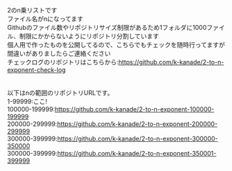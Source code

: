 2のn乗リストです<br>
ファイル名がnになってます<br>
Githubのファイル数やリポジトリサイズ制限があるため1フォルダに1000ファイル、制限にかからないようにリポジトリ分割しています<br>
個人用で作ったものを公開してるので、こちらでもチェックを随時行ってますが間違いがありましたらご連絡ください<br>
チェックログのリポジトリはこちらから:https://github.com/k-kanade/2-to-n-exponent-check-log <br>
<br>
<br>
以下はnの範囲のリポジトリURLです。<br>
1-99999:ここ!<br>
100000-199999:https://github.com/k-kanade/2-to-n-exponent-100000-199999<br>
200000-299999:https://github.com/k-kanade/2-to-n-exponent-200000-299999<br>
300000-399999:https://github.com/k-kanade/2-to-n-exponent-300000-350000<br>
300000-399999:https://github.com/k-kanade/2-to-n-exponent-350001-399999<br>

